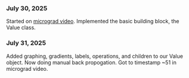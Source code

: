 ### July 30, 2025
Started on [micrograd video](https://www.youtube.com/watch?v=VMj-3S1tku0&t=146s). Implemented the basic building block, the Value class.

### July 31, 2025
Added graphing, gradients, labels, operations, and children to our Value object. Now doing manual back propogation. Got to timestamp ~51 in micrograd video.